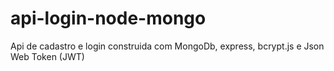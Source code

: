 # api-login-node-mongo

Api de cadastro e login construida com MongoDb, express, bcrypt.js e Json Web Token (JWT)

